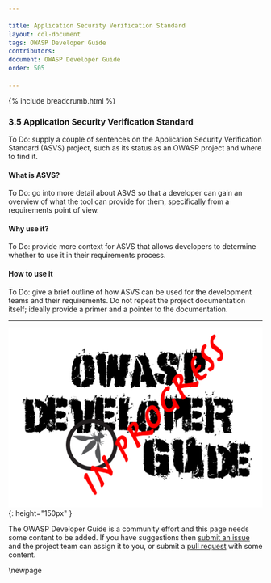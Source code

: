 ```yaml
---

title: Application Security Verification Standard
layout: col-document
tags: OWASP Developer Guide
contributors:
document: OWASP Developer Guide
order: 505

---
```


{% include breadcrumb.html %}

### 3.5 Application Security Verification Standard

To Do: supply a couple of sentences on the Application Security Verification Standard (ASVS) project,
such as its status as an OWASP project and where to find it.

#### What is ASVS?

To Do: go into more detail about ASVS so that a developer can gain an overview of what the tool can provide for them,
specifically from a requirements point of view.

#### Why use it?

To Do: provide more context for ASVS that allows developers
to determine whether to use it in their requirements process.

#### How to use it

To Do: give a brief outline of how ASVS can be used for the development teams and their requirements.
Do not repeat the project documentation itself; ideally provide a primer and a pointer to the documentation.

----

![Developer Guide](../assets/images/dg_wip.png "OWASP Developer Guide"){: height="150px" }

The OWASP Developer Guide is a community effort and this page needs some content to be added.
If you have suggestions then [submit an issue][issue0505] and the project team can assign it to you,
or submit a [pull request][pr] with some content.

[issue0505]: https://github.com/OWASP/www-project-developer-guide/issues/new?labels=enhancement&template=request.md&title=Update:%2005-requirements/05-asvs
[pr]: https://github.com/OWASP/www-project-developer-guide/pulls

\newpage
